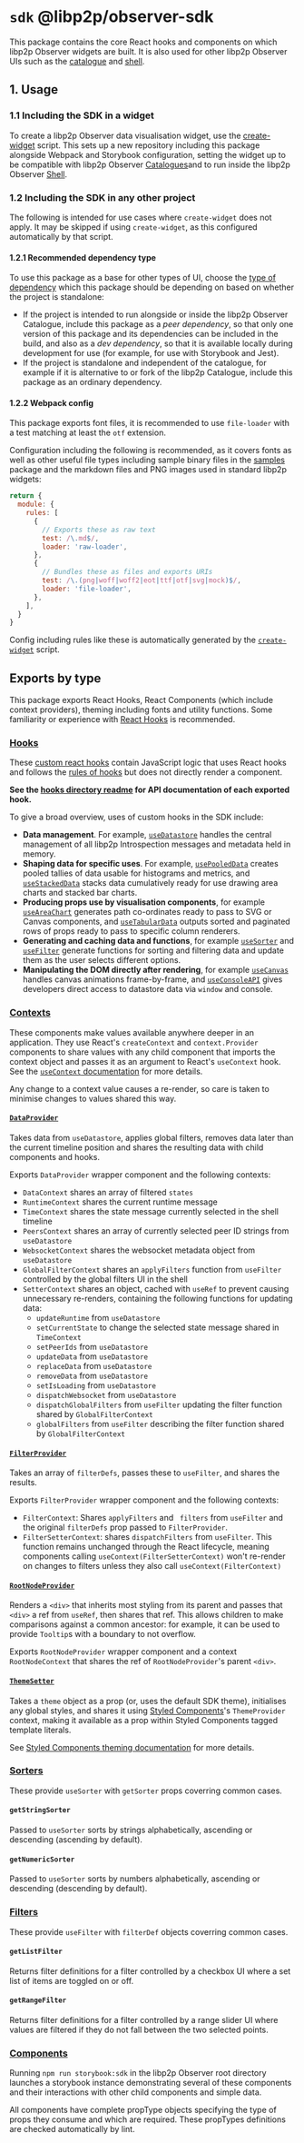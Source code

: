 # `sdk` @libp2p/observer-sdk

This package contains the core React hooks and components on which libp2p Observer widgets are built. It is also used for other libp2p Observer UIs such as the [catalogue](../catalogue) and [shell](../shell).

## 1. Usage

### 1.1 Including the SDK in a widget

To create a libp2p Observer data visualisation widget, use the [create-widget](../create-widget) script. This sets up a new repository including this package alongside Webpack and Storybook configuration, setting the widget up to be compatible with libp2p Observer [Catalogues](../catalogue)and to run inside the libp2p Observer [Shell](../shell).

### 1.2 Including the SDK in any other project

The following is intended for use cases where `create-widget` does not apply. It may be skipped if using `create-widget`, as this configured automatically by that script.

#### 1.2.1 Recommended dependency type

To use this package as a base for other types of UI, choose the [type of dependency](https://classic.yarnpkg.com/en/docs/dependency-types/) which this package should be depending on based on whether the project is standalone:

 - If the project is intended to run alongside or inside the libp2p Observer Catalogue, include this package as a *peer dependency*, so that only one version of this package and its dependencies can be included in the build, and also as a *dev dependency*, so that it is available locally during development for use (for example, for use with Storybook and Jest).
 - If the project is standalone and independent of the catalogue, for example if it is alternative to or fork of the libp2p Catalogue, include this package as an ordinary dependency.

 #### 1.2.2 Webpack config

 This package exports font files, it is recommended to use `file-loader` with a test matching at least the `otf` extension.

 Configuration including the following is recommended, as it covers fonts as well as other useful file types including sample binary files in the [samples](../samples) package and the markdown files and PNG images used in standard libp2p widgets:

```js
return {
  module: {
    rules: [
      {
        // Exports these as raw text
        test: /\.md$/,
        loader: 'raw-loader',
      },
      {
        // Bundles these as files and exports URIs
        test: /\.(png|woff|woff2|eot|ttf|otf|svg|mock)$/,
        loader: 'file-loader',
      },
    ],
  }
}
```

Config including rules like these is automatically generated by the [`create-widget`](../create-widget) script.

## Exports by type

This package exports React Hooks, React Components (which include context providers), theming including fonts and utility functions. Some familiarity or experience with [React Hooks](https://reactjs.org/docs/hooks-overview.html) is recommended.

### [Hooks](hooks)

These [custom react hooks](https://reactjs.org/docs/hooks-custom.html) contain JavaScript logic that uses React hooks and follows the [rules of hooks](https://reactjs.org/docs/hooks-rules.html) but does not directly render a component.

**See the [hooks directory readme](hooks) for API documentation of each exported hook.**

To give a broad overview, uses of custom hooks in the SDK include:

- **Data management**. For example, [`useDatastore`](hooks#usedatastore) handles the central management of all libp2p Introspection messages and metadata held in memory.
- **Shaping data for specific uses**. For example, [`usePooledData`](hooks#usepooleddata) creates pooled tallies of data usable for histograms and metrics, and [`useStackedData`](hooks#usestackeddata) stacks data cumulatively ready for use drawing area charts and stacked bar charts.
- **Producing props use by visualisation components**, for example [`useAreaChart`](hooks#useareachart) generates path co-ordinates ready to pass to SVG or Canvas components, and [`useTabularData`](hooks#usetabulardata) outputs sorted and paginated rows of props ready to pass to specific column renderers.
- **Generating and caching data and functions**, for example [`useSorter`](hooks#usesorter) and [`useFilter`](hooks#usefilter) generate functions for sorting and filtering data and update them as the user selects different options.
- **Manipulating the DOM directly after rendering**, for example [`useCanvas`](hooks#usecanvas) handles canvas animations frame-by-frame, and [`useConsoleAPI`](hooks#useconsoleapi) gives developers direct access to datastore data via `window` and console.

### [Contexts](components/context)

These components make values available anywhere deeper in an application. They use React's `createContext` and `context.Provider` components to share values with any child component that imports the context object and passes it as an argument to React's `useContext` hook. See the [`useContext` documentation](https://reactjs.org/docs/hooks-reference.html#usecontext) for more details.

Any change to a context value causes a re-render, so care is taken to minimise changes to values shared this way.

#### [`DataProvider`](components/context/DataProvider)

Takes data from `useDatastore`, applies global filters, removes data later than the current timeline position and shares the resulting data with child components and hooks.

Exports `DataProvider` wrapper component and the following contexts:

- `DataContext` shares an array of filtered `states`
- `RuntimeContext` shares the current runtime message
- `TimeContext` shares the state message currently selected in the shell timeline
- `PeersContext` shares an array of currently selected peer ID strings from `useDatastore`
- `WebsocketContext` shares the websocket metadata object from `useDatastore`
- `GlobalFilterContext` shares an `applyFilters` function from `useFilter` controlled by the global filters UI in the shell
- `SetterContext` shares an object, cached with `useRef` to prevent causing unnecessary re-renders, containing the following functions for updating data:
  - `updateRuntime` from `useDatastore`
  - `setCurrentState` to change the selected state message shared in `TimeContext`
  - `setPeerIds` from `useDatastore`
  - `updateData` from `useDatastore`
  - `replaceData` from `useDatastore`
  - `removeData` from `useDatastore`
  - `setIsLoading` from `useDatastore`
  - `dispatchWebsocket` from `useDatastore`
  - `dispatchGlobalFilters` from `useFilter` updating the filter function shared by `GlobalFilterContext`
  - `globalFilters` from `useFilter` describing the filter function shared by `GlobalFilterContext`

#### [`FilterProvider`](components/context/FilterProvider)

Takes an array of `filterDefs`, passes these to `useFilter`, and shares the results.

Exports `FilterProvider` wrapper component and the following contexts:

- `FilterContext`: Shares `applyFilters` and ` filters` from `useFilter` and the original `filterDefs` prop passed to `FilterProvider`.
- `FilterSetterContext`: shares `dispatchFilters` from `useFilter`. This function remains unchanged through the React lifecycle, meaning components calling `useContext(FilterSetterContext)` won't re-render on changes to filters unless they also call `useContext(FilterContext)`

#### [`RootNodeProvider`](components/context/RootNodeProvider)

Renders a `<div>` that inherits most styling from its parent and passes that `<div>` a ref from `useRef`, then shares that ref. This allows children to make comparisons against a common ancestor: for example, it can be used to provide `Tooltip`s with a boundary to not overflow.

Exports `RootNodeProvider` wrapper component and a context `RootNodeContext` that shares the ref of `RootNodeProvider`'s parent `<div>`.

#### [`ThemeSetter`](components/context/ThemeSetter)

Takes a `theme` object as a prop (or, uses the default SDK theme), initialises any global styles, and shares it using [Styled Components](https://styled-components.com/)'s `ThemeProvider` context, making it available as a prop within Styled Components tagged template literals.

See [Styled Components theming documentation](https://styled-components.com/docs/advanced#theming) for more details.

### [Sorters](sorters)

These provide `useSorter` with `getSorter` props coverring common cases.

#### `getStringSorter`

Passed to `useSorter` sorts by strings alphabetically, ascending or descending (ascending by default).

#### `getNumericSorter`

Passed to `useSorter` sorts by numbers alphabetically, ascending or descending (descending by default).

### [Filters](filters)

These provide `useFilter` with `filterDef` objects coverring common cases.

#### `getListFilter`

Returns filter definitions for a filter controlled by a checkbox UI where a set list of items are toggled on or off.

#### `getRangeFilter`

Returns filter definitions for a filter controlled by a range slider UI where values are filtered if they do not fall between the two selected points.

### [Components](components)

Running `npm run storybook:sdk` in the libp2p Observer root directory launches a storybook instance demonstrating several of these components and their interactions with other child components and simple data.

All components have complete propType objects specifying the type of props they consume and which are required. These propTypes definitions are checked automatically by lint.




